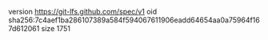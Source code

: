 version https://git-lfs.github.com/spec/v1
oid sha256:7c4aef1ba286107389a584f594067611906eadd64654aa0a75964f167d612061
size 1751
